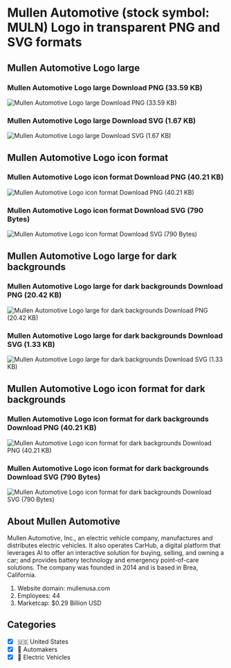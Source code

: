 # Mullen Automotive (stock symbol: MULN) Logo in transparent PNG and SVG formats

## Mullen Automotive Logo large

### Mullen Automotive Logo large Download PNG (33.59 KB)

![Mullen Automotive Logo large Download PNG (33.59 KB)](/img/orig/MULN_BIG-8bcedadb.png)

### Mullen Automotive Logo large Download SVG (1.67 KB)

![Mullen Automotive Logo large Download SVG (1.67 KB)](/img/orig/MULN_BIG-635c1d32.svg)

## Mullen Automotive Logo icon format

### Mullen Automotive Logo icon format Download PNG (40.21 KB)

![Mullen Automotive Logo icon format Download PNG (40.21 KB)](/img/orig/MULN-02796fbd.png)

### Mullen Automotive Logo icon format Download SVG (790 Bytes)

![Mullen Automotive Logo icon format Download SVG (790 Bytes)](/img/orig/MULN-02b5b568.svg)

## Mullen Automotive Logo large for dark backgrounds

### Mullen Automotive Logo large for dark backgrounds Download PNG (20.42 KB)

![Mullen Automotive Logo large for dark backgrounds Download PNG (20.42 KB)](/img/orig/MULN_BIG.D-adc3304b.png)

### Mullen Automotive Logo large for dark backgrounds Download SVG (1.33 KB)

![Mullen Automotive Logo large for dark backgrounds Download SVG (1.33 KB)](/img/orig/MULN_BIG.D-39506177.svg)

## Mullen Automotive Logo icon format for dark backgrounds

### Mullen Automotive Logo icon format for dark backgrounds Download PNG (40.21 KB)

![Mullen Automotive Logo icon format for dark backgrounds Download PNG (40.21 KB)](/img/orig/MULN.D-4987431d.png)

### Mullen Automotive Logo icon format for dark backgrounds Download SVG (790 Bytes)

![Mullen Automotive Logo icon format for dark backgrounds Download SVG (790 Bytes)](/img/orig/MULN.D-22169123.svg)

## About Mullen Automotive

Mullen Automotive, Inc., an electric vehicle company, manufactures and distributes electric vehicles. It also operates CarHub, a digital platform that leverages AI to offer an interactive solution for buying, selling, and owning a car; and provides battery technology and emergency point-of-care solutions. The company was founded in 2014 and is based in Brea, California.

1. Website domain: mullenusa.com
2. Employees: 44
3. Marketcap: $0.29 Billion USD


## Categories
- [x] 🇺🇸 United States
- [x] 🚗 Automakers
- [x] 🔋 Electric Vehicles
